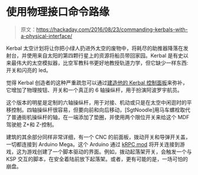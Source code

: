 # 使用物理接口命令路缘

> 原文：<https://hackaday.com/2016/08/23/commanding-kerbals-with-a-physical-interface/>

Kerbal 太空计划将让你把小绿人扔进外太空的废物中，将耗尽的助推器降落在发射台，并使用来自太阳的第四颗行星上的资源将船员带回家园。Kerbal 是有史以来最伟大的太空模拟器，比空军教科书更好地教授轨道力学，但它缺少一样东西:开关和闪亮的 led。

觉得 Kerbal 创造者的这种严重疏忽可以通过[建造他的 Kerbal 控制面板](http://www.sgtnoodle.com/projects/kerbal-control-panel/)来弥补，它增加了物理按钮、开关和一个真正的 6 轴操纵杆，用于扮演阿波罗宇航员。

这个版本的明星是定制的六轴操纵杆，用于对接、机动或只是在太空中闲逛时的平移控制。四轴操纵杆很容易，但要向前和向后移动，[SgtNoodle]用马车螺栓取代了普通街机操纵杆的轴，在一端添加了垫圈，并使用两个限位开关来给这个 MDF 驾驶舱 Z+和 Z-控制。

建筑的其余部分同样非常详细，有一个 CNC 的前面板，拨动开关和导弹开关盖，一切都连接到 Arduino Mega。这个 Arduino 通过 [kRPC mod](https://krpc.github.io/krpc/) 将开关连接到游戏，这为游戏创建了一个脚本驱动的界面。例如，拨动起落架开关，会触发一个与 KSP 交互的脚本，在安全着陆前放下起落架。或者，更有可能的是，一场可怕的崩盘。